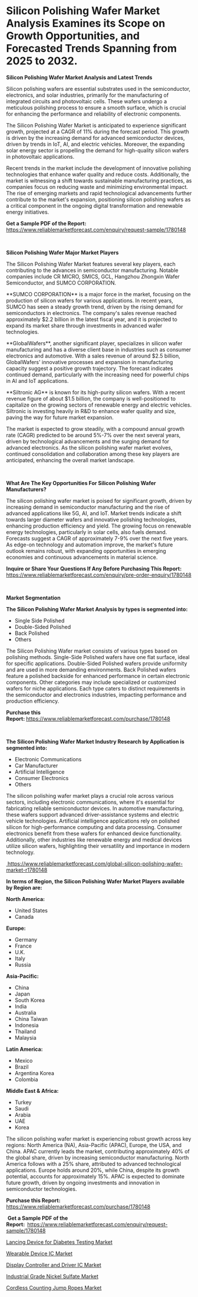 <p><h1>Silicon Polishing Wafer Market Analysis Examines its Scope on Growth Opportunities, and Forecasted Trends Spanning from 2025 to 2032.</h1></p><p><strong>Silicon Polishing Wafer Market Analysis and Latest Trends</strong></p>
<p><p>Silicon polishing wafers are essential substrates used in the semiconductor, electronics, and solar industries, primarily for the manufacturing of integrated circuits and photovoltaic cells. These wafers undergo a meticulous polishing process to ensure a smooth surface, which is crucial for enhancing the performance and reliability of electronic components.</p><p>The Silicon Polishing Wafer Market is anticipated to experience significant growth, projected at a CAGR of 11% during the forecast period. This growth is driven by the increasing demand for advanced semiconductor devices, driven by trends in IoT, AI, and electric vehicles. Moreover, the expanding solar energy sector is propelling the demand for high-quality silicon wafers in photovoltaic applications.</p><p>Recent trends in the market include the development of innovative polishing technologies that enhance wafer quality and reduce costs. Additionally, the market is witnessing a shift towards sustainable manufacturing practices, as companies focus on reducing waste and minimizing environmental impact. The rise of emerging markets and rapid technological advancements further contribute to the market's expansion, positioning silicon polishing wafers as a critical component in the ongoing digital transformation and renewable energy initiatives.</p></p>
<p><strong>Get a Sample PDF of the Report:&nbsp;</strong> <a href="https://www.reliablemarketforecast.com/enquiry/request-sample/1780148?utm_campaign=1110&utm_medium=2&utm_source=Github&utm_content=ia&utm_term=25032025&utm_id=silicon-polishing-wafer">https://www.reliablemarketforecast.com/enquiry/request-sample/1780148</a></p>
<p>&nbsp;</p>
<p><strong>Silicon Polishing Wafer Major Market Players</strong></p>
<p><p>The Silicon Polishing Wafer Market features several key players, each contributing to the advances in semiconductor manufacturing. Notable companies include CR MICRO, SMICS, GCL, Hangzhou Zhongxin Wafer Semiconductor, and SUMCO CORPORATION. </p><p>**SUMCO CORPORATION** is a major force in the market, focusing on the production of silicon wafers for various applications. In recent years, SUMCO has seen a steady growth trend, driven by the rising demand for semiconductors in electronics. The company's sales revenue reached approximately $2.2 billion in the latest fiscal year, and it is projected to expand its market share through investments in advanced wafer technologies.</p><p>**GlobalWafers**, another significant player, specializes in silicon wafer manufacturing and has a diverse client base in industries such as consumer electronics and automotive. With a sales revenue of around $2.5 billion, GlobalWafers' innovative processes and expansion in manufacturing capacity suggest a positive growth trajectory. The forecast indicates continued demand, particularly with the increasing need for powerful chips in AI and IoT applications.</p><p>**Siltronic AG** is known for its high-purity silicon wafers. With a recent revenue figure of about $1.5 billion, the company is well-positioned to capitalize on the growing sectors of renewable energy and electric vehicles. Siltronic is investing heavily in R&D to enhance wafer quality and size, paving the way for future market expansion.</p><p>The market is expected to grow steadily, with a compound annual growth rate (CAGR) predicted to be around 5%-7% over the next several years, driven by technological advancements and the surging demand for advanced electronics. As the silicon polishing wafer market evolves, continued consolidation and collaboration among these key players are anticipated, enhancing the overall market landscape.</p></p>
<p>&nbsp;</p>
<p><strong>What Are The Key Opportunities For Silicon Polishing Wafer Manufacturers?</strong></p>
<p><p>The silicon polishing wafer market is poised for significant growth, driven by increasing demand in semiconductor manufacturing and the rise of advanced applications like 5G, AI, and IoT. Market trends indicate a shift towards larger diameter wafers and innovative polishing technologies, enhancing production efficiency and yield. The growing focus on renewable energy technologies, particularly in solar cells, also fuels demand. Forecasts suggest a CAGR of approximately 7-9% over the next five years. As edge-on technology and automation improve, the market's future outlook remains robust, with expanding opportunities in emerging economies and continuous advancements in material science.</p></p>
<p><strong>Inquire or Share Your Questions If Any Before Purchasing This Report:</strong> <a href="https://www.reliablemarketforecast.com/enquiry/pre-order-enquiry/1780148?utm_campaign=1110&utm_medium=2&utm_source=Github&utm_content=ia&utm_term=25032025&utm_id=silicon-polishing-wafer">https://www.reliablemarketforecast.com/enquiry/pre-order-enquiry/1780148</a></p>
<p>&nbsp;</p>
<p><strong>Market Segmentation</strong></p>
<p><strong>The Silicon Polishing Wafer Market Analysis by types is segmented into:</strong></p>
<p><ul><li>Single Side Polished</li><li>Double-Sided Polished</li><li>Back Polished</li><li>Others</li></ul></p>
<p><p>The Silicon Polishing Wafer market consists of various types based on polishing methods. Single-Side Polished wafers have one flat surface, ideal for specific applications. Double-Sided Polished wafers provide uniformity and are used in more demanding environments. Back Polished wafers feature a polished backside for enhanced performance in certain electronic components. Other categories may include specialized or customized wafers for niche applications. Each type caters to distinct requirements in the semiconductor and electronics industries, impacting performance and production efficiency.</p></p>
<p><strong>Purchase this Report:&nbsp;</strong><a href="https://www.reliablemarketforecast.com/purchase/1780148?utm_campaign=1110&utm_medium=2&utm_source=Github&utm_content=ia&utm_term=25032025&utm_id=silicon-polishing-wafer">https://www.reliablemarketforecast.com/purchase/1780148</a></p>
<p>&nbsp;</p>
<p><strong>The Silicon Polishing Wafer Market Industry Research by Application is segmented into:</strong></p>
<p><ul><li>Electronic Communications</li><li>Car Manufacturer</li><li>Artificial Intelligence</li><li>Consumer Electronics</li><li>Others</li></ul></p>
<p><p>The silicon polishing wafer market plays a crucial role across various sectors, including electronic communications, where it's essential for fabricating reliable semiconductor devices. In automotive manufacturing, these wafers support advanced driver-assistance systems and electric vehicle technologies. Artificial intelligence applications rely on polished silicon for high-performance computing and data processing. Consumer electronics benefit from these wafers for enhanced device functionality. Additionally, other industries like renewable energy and medical devices utilize silicon wafers, highlighting their versatility and importance in modern technology.</p></p>
<p><a href="https://www.reliablemarketforecast.com/global-silicon-polishing-wafer-market-r1780148?utm_campaign=1110&utm_medium=2&utm_source=Github&utm_content=ia&utm_term=25032025&utm_id=silicon-polishing-wafer">&nbsp;https://www.reliablemarketforecast.com/global-silicon-polishing-wafer-market-r1780148</a></p>
<p><strong>In terms of Region, the Silicon Polishing Wafer Market Players available by Region are:</strong></p>
<p>
    <p> <strong> North America: </strong>
        <ul>
            <li>United States</li>
            <li>Canada</li>
        </ul>
        </p> 
    <p> <strong> Europe: </strong>
        <ul>
            <li>Germany</li>
            <li>France</li>
            <li>U.K.</li>
            <li>Italy</li>
            <li>Russia</li>
        </ul>
        </p> 
    <p> <strong> Asia-Pacific: </strong>
        <ul>
            <li>China</li>
            <li>Japan</li>
            <li>South Korea</li>
            <li>India</li>
            <li>Australia</li>
            <li>China Taiwan</li>
            <li>Indonesia</li>
            <li>Thailand</li>
            <li>Malaysia</li>
        </ul>
        </p> 
    <p> <strong> Latin America: </strong>
        <ul>
            <li>Mexico</li>
            <li>Brazil</li>
            <li>Argentina Korea</li>
            <li>Colombia</li>
        </ul>
        </p> 
    <p> <strong> Middle East & Africa: </strong>
        <ul>
            <li>Turkey</li>
            <li>Saudi</li>
            <li>Arabia</li>
            <li>UAE</li>
            <li>Korea</li>
        </ul>
    </p>
    </p>
<p><p>The silicon polishing wafer market is experiencing robust growth across key regions: North America (NA), Asia-Pacific (APAC), Europe, the USA, and China. APAC currently leads the market, contributing approximately 40% of the global share, driven by increasing semiconductor manufacturing. North America follows with a 25% share, attributed to advanced technological applications. Europe holds around 20%, while China, despite its growth potential, accounts for approximately 15%. APAC is expected to dominate future growth, driven by ongoing investments and innovation in semiconductor technologies.</p></p>
<p><strong>Purchase this Report: </strong><a href="https://www.reliablemarketforecast.com/purchase/1780148?utm_campaign=1110&utm_medium=2&utm_source=Github&utm_content=ia&utm_term=25032025&utm_id=silicon-polishing-wafer">https://www.reliablemarketforecast.com/purchase/1780148</a></p>
<p>&nbsp;<strong>Get a Sample PDF of the Report:&nbsp;&nbsp;</strong><a href="https://www.reliablemarketforecast.com/enquiry/request-sample/1780148?utm_campaign=1110&utm_medium=2&utm_source=Github&utm_content=ia&utm_term=25032025&utm_id=silicon-polishing-wafer">https://www.reliablemarketforecast.com/enquiry/request-sample/1780148</a></p>
<p><strong></strong></p>
<p><p><a href="https://github.com/kelttnandan9/Market-Research-Report-List-1/blob/main/lancing-device-for-diabetes-testing-market.md?utm_campaign=1110&utm_medium=2&utm_source=Github&utm_content=ia&utm_term=25032025&utm_id=silicon-polishing-wafer">Lancing Device for Diabetes Testing Market</a></p><p><a href="https://github.com/prumrupear/Market-Research-Report-List-1/blob/main/wearable-device-ic-market.md?utm_campaign=1110&utm_medium=2&utm_source=Github&utm_content=ia&utm_term=25032025&utm_id=silicon-polishing-wafer">Wearable Device IC Market</a></p><p><a href="https://github.com/goreabeeran/Market-Research-Report-List-1/blob/main/display-controller-and-driver-ic-market.md?utm_campaign=1110&utm_medium=2&utm_source=Github&utm_content=ia&utm_term=25032025&utm_id=silicon-polishing-wafer">Display Controller and Driver IC Market</a></p><p><a href="https://github.com/borsiflorsfa/Market-Research-Report-List-1/blob/main/industrial-grade-nickel-sulfate-market.md?utm_campaign=1110&utm_medium=2&utm_source=Github&utm_content=ia&utm_term=25032025&utm_id=silicon-polishing-wafer">Industrial Grade Nickel Sulfate Market</a></p><p><a href="https://github.com/romeoacuffap/Market-Research-Report-List-1/blob/main/cordless-counting-jump-ropes-market.md?utm_campaign=1110&utm_medium=2&utm_source=Github&utm_content=ia&utm_term=25032025&utm_id=silicon-polishing-wafer">Cordless Counting Jump Ropes Market</a></p></p>